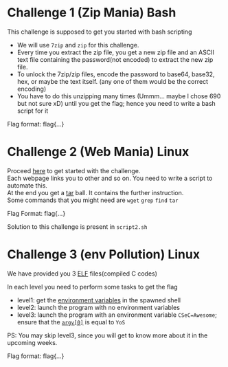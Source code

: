   # Challenge 1 (Zip Mania) Bash

This challenge is supposed to get you started with bash scripting </br>

* We will use `7zip` and `zip` for this challenge.
* Every time you extract the zip file, you get a new zip file and an ASCII text file containing the password(not encoded) to extract the new zip file.
* To unlock the 7zip/zip files, encode the password to base64, base32, hex, or maybe the text itself. (any one of them would be the correct encoding)
* You have to do this unzipping many times (Ummm... maybe I chose 690 but not sure xD) until you get the flag; hence you need to write a bash script for it

Flag format: flag{...}


# Challenge 2 (Web Mania) Linux

Proceed [here](https://www.cse.iitb.ac.in/~akshatka/) to get started with the challenge.</br>
Each webpage links you to other and so on. You need to write a script to automate this.</br>
At the end you get a [tar](https://www.geeksforgeeks.org/tar-command-linux-examples/) ball. It contains the further instruction.</br>
Some commands that you might need are `wget` `grep` `find` `tar` 

Flag Format: flag{...}

Solution to this challenge is present in `script2.sh`

  # Challenge 3 (env Pollution) Linux
We have provided you 3 [ELF](https://en.wikipedia.org/wiki/Executable_and_Linkable_Format) files(compiled C codes)

In each level you need to perform some tasks to get the flag
- level1: get the [environment variables](https://www.geeksforgeeks.org/environment-variables-in-linux-unix/) in the spawned shell
- level2: launch the program with no environment variables
- level3: launch the program with an environment variable `CSeC=Awesome`; ensure that the [`argv[0]`](https://stackoverflow.com/a/3024202) is equal to `YoS`

PS: You may skip level3, since you will get to know more about it in the upcoming weeks.

Flag format: flag{...}
